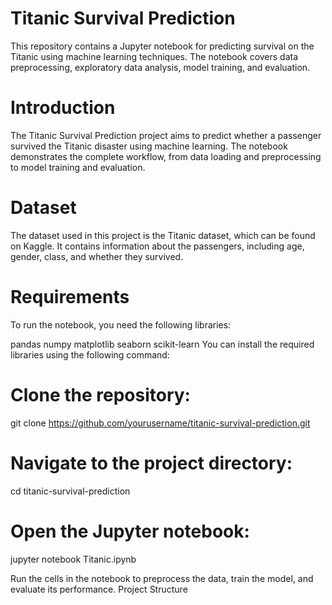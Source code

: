 # Titanic Survival Prediction
This repository contains a Jupyter notebook for predicting survival on the Titanic using machine learning techniques. The notebook covers data preprocessing, exploratory data analysis, model training, and evaluation.

# Introduction
The Titanic Survival Prediction project aims to predict whether a passenger survived the Titanic disaster using machine learning. The notebook demonstrates the complete workflow, from data loading and preprocessing to model training and evaluation.

# Dataset
The dataset used in this project is the Titanic dataset, which can be found on Kaggle. It contains information about the passengers, including age, gender, class, and whether they survived.

# Requirements
To run the notebook, you need the following libraries:

pandas
numpy
matplotlib
seaborn
scikit-learn
You can install the required libraries using the following command:

# Clone the repository:

git clone https://github.com/yourusername/titanic-survival-prediction.git

# Navigate to the project directory:

cd titanic-survival-prediction

# Open the Jupyter notebook:

jupyter notebook Titanic.ipynb

Run the cells in the notebook to preprocess the data, train the model, and evaluate its performance.
Project Structure
